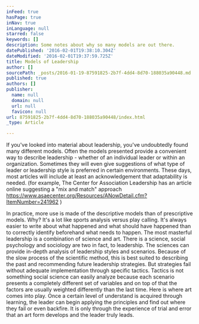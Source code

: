 ```yaml
---
inFeed: true
hasPage: true
inNav: true
inLanguage: null
starred: false
keywords: []
description: Some notes about why so many models are out there.
datePublished: '2016-02-01T19:38:10.304Z'
dateModified: '2016-02-01T19:37:59.725Z'
title: Models of Leadership
author: []
sourcePath: _posts/2016-01-19-87591825-2b7f-4dd4-8d70-188035a90448.md
published: true
authors: []
publisher:
  name: null
  domain: null
  url: null
  favicon: null
url: 87591825-2b7f-4dd4-8d70-188035a90448/index.html
_type: Article

---
```

If you've looked into material about leadership, you've undoubtedly found many different models. Often the models presented provide a convenient way to describe leadership - whether of an individual leader or within an organization. Sometimes they will even give suggestions of what type of leader or leadership style is preferred in certain environments. These days, most articles will include at least an acknowledgement that adaptability is needed. (for example, The Center for Association Leadership has an article online suggesting a "mix and match" approach  https://www.asaecenter.org/Resources/ANowDetail.cfm?ItemNumber=241962 )

In practice, more use is made of the descriptive models than of prescriptive models. Why? It's a lot like sports analysis versus play calling. It's always easier to write about what happened and what should have happened than to correctly identify beforehand what needs to happen. The most masterful leadership is a combination of science and art. There is a science, social psychology and sociology are two in fact, to leadership. The sciences can provide in-depth analysis of leadership styles and scenarios. Because of the slow process of the scientific method, this is best suited to describing the past and recommending future leadership strategies. But strategies fail without adequate implementation through specific tactics. Tactics is not something social science can easily analyze because each scenario presents a completely different set of variables and on top of that the factors are usually weighted differently than the last time. Here is where art comes into play. Once a certain level of understand is acquired through learning, the leader can begin applying the principles and find out where they fail or even backfire. It is only through the experience of trial and error that an art form develops and the leader truly leads.